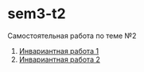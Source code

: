 # sem3-t2
Самостоятельная работа по теме №2

1. [Инвариантная работа 1]()
2. [Инвариантная работа 2]()
